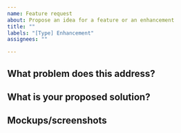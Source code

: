 ```yaml
---
name: Feature request
about: Propose an idea for a feature or an enhancement
title: ""
labels: "[Type] Enhancement"
assignees: ""

---
```


## What problem does this address?
<!--

Before submitting a new enhancement request, please, check if the feature has
already been requested by searching at https://github.com/glotpress/glotpress/issues

Please describe if this feature or enhancement is related to a current problem
or pain point. For example, "I'm always frustrated when ..." or "It is currently
difficult to ...".
-->

## What is your proposed solution?
<!--
Please outline the feature or enhancement that you want and how it addresses any
problem identified above.
-->

## Mockups/screenshots
<!--
If applicable, add mockups or screenshots to help explain your feature or
enhancement.
-->
